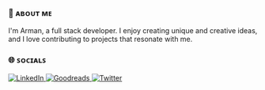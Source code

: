 
  <h3>💫 ᴀʙᴏᴜᴛ ᴍᴇ</h3>
  <p>I'm Arman, a full stack developer. I enjoy creating unique and creative ideas, and I love contributing to projects that resonate with me.</p>

  <h3>🌐 ꜱᴏᴄɪᴀʟꜱ</h3>
  <p>
    <a href="https://www.linkedin.com/in/orearman">
      <img src="https://img.shields.io/badge/LinkedIn-0077B5?style=for-the-badge&logo=linkedin&logoColor=white" alt="LinkedIn"/>
    </a>
    <a href="https://www.goodreads.com/orearman">
      <img src="https://img.shields.io/badge/Goodreads-F3F1EA?style=for-the-badge" alt="Goodreads"/>
    </a>
    <a href="https://x.com/orearman">
      <img src="https://img.shields.io/badge/Twitter-1DA1F2?style=for-the-badge&logo=twitter&logoColor=white" alt="Twitter"/>
    </a>
  </p>
